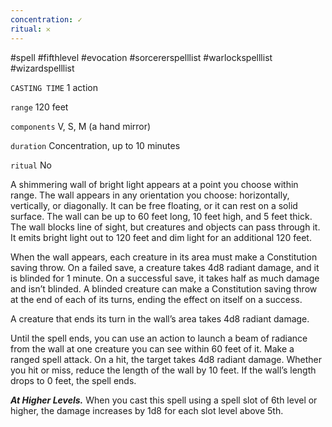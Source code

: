 ```yaml
---
concentration: ✓
ritual: 𐄂
---
```

#spell #fifthlevel #evocation #sorcererspelllist #warlockspelllist #wizardspelllist

`CASTING TIME`
1 action

`range`
120 feet

`components`
V, S, M (a hand mirror)

`duration`
Concentration, up to 10 minutes

`ritual`
No

A shimmering wall of bright light appears at a point you choose within range. The wall appears in any orientation you choose: horizontally, vertically, or diagonally. It can be free floating, or it can rest on a solid surface. The wall can be up to 60 feet long, 10 feet high, and 5 feet thick. The wall blocks line of sight, but creatures and objects can pass through it. It emits bright light out to 120 feet and dim light for an additional 120 feet.

When the wall appears, each creature in its area must make a Constitution saving throw. On a failed save, a creature takes 4d8 radiant damage, and it is blinded for 1 minute. On a successful save, it takes half as much damage and isn’t blinded. A blinded creature can make a Constitution saving throw at the end of each of its turns, ending the effect on itself on a success.

A creature that ends its turn in the wall’s area takes 4d8 radiant damage.

Until the spell ends, you can use an action to launch a beam of radiance from the wall at one creature you can see within 60 feet of it. Make a ranged spell attack. On a hit, the target takes 4d8 radiant damage. Whether you hit or miss, reduce the length of the wall by 10 feet. If the wall’s length drops to 0 feet, the spell ends.

**_At Higher Levels._** When you cast this spell using a spell slot of 6th level or higher, the damage increases by 1d8 for each slot level above 5th.
